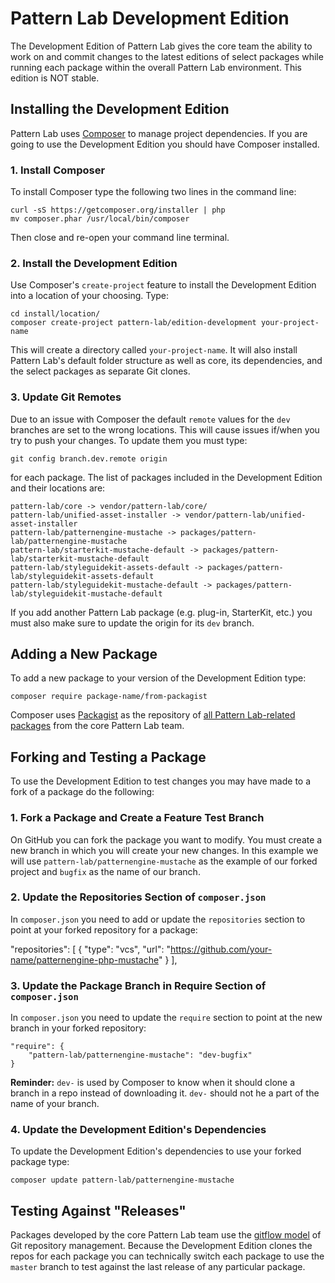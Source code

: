 # Pattern Lab Development Edition

The Development Edition of Pattern Lab gives the core team the ability to work on and commit changes to the latest editions of select packages while running each package within the overall Pattern Lab environment. This edition is NOT stable.

## Installing the Development Edition

Pattern Lab uses [Composer](https://getcomposer.org/) to manage project dependencies. If you are going to use the Development Edition you should have Composer installed. 

### 1. Install Composer 

To install Composer type the following two lines in the command line:

    curl -sS https://getcomposer.org/installer | php
    mv composer.phar /usr/local/bin/composer

Then close and re-open your command line terminal.

### 2. Install the Development Edition

Use Composer's `create-project` feature to install the Development Edition into a location of your choosing. Type:

    cd install/location/
    composer create-project pattern-lab/edition-development your-project-name

This will create a directory called `your-project-name`. It will also install Pattern Lab's default folder structure as well as core, its dependencies, and the select packages as separate Git clones.

### 3. Update Git Remotes

Due to an issue with Composer the default `remote` values for the `dev` branches are set to the wrong locations. This will cause issues if/when you try to push your changes. To update them you must type:

    git config branch.dev.remote origin

for each package. The list of packages included in the Development Edition and their locations are:

    pattern-lab/core -> vendor/pattern-lab/core/
    pattern-lab/unified-asset-installer -> vendor/pattern-lab/unified-asset-installer
    pattern-lab/patternengine-mustache -> packages/pattern-lab/patternengine-mustache
    pattern-lab/starterkit-mustache-default -> packages/pattern-lab/starterkit-mustache-default
    pattern-lab/styleguidekit-assets-default -> packages/pattern-lab/styleguidekit-assets-default
    pattern-lab/styleguidekit-mustache-default -> packages/pattern-lab/styleguidekit-mustache-default

If you add another Pattern Lab package (e.g. plug-in, StarterKit, etc.) you must also make sure to update the origin for its `dev` branch.

## Adding a New Package

To add a new package to your version of the Development Edition type:

    composer require package-name/from-packagist

Composer uses [Packagist](http://packagist.com) as the repository of [all Pattern Lab-related packages](https://packagist.org/packages/pattern-lab/) from the core Pattern Lab team.

## Forking and Testing a Package

To use the Development Edition to test changes you may have made to a fork of a package do the following:

### 1. Fork a Package and Create a Feature Test Branch

On GitHub you can fork the package you want to modify. You must create a new branch in which you will create your new changes. In this example we will use `pattern-lab/patternengine-mustache` as the example of our forked project and `bugfix` as the name of our branch.

### 2. Update the Repositories Section of `composer.json`

In `composer.json` you need to add or update the `repositories` section to point at your forked repository for a package:

   "repositories": [
        {
            "type": "vcs",
            "url": "https://github.com/your-name/patternengine-php-mustache"
        }
    ],

### 3. Update the Package Branch in Require Section of `composer.json`

In `composer.json` you need to update the `require` section to point at the new branch in your forked repository:

    "require": {
        "pattern-lab/patternengine-mustache": "dev-bugfix"
    }

**Reminder:** `dev-` is used by Composer to know when it should clone a branch in a repo instead of downloading it. `dev-` should not he a part of the name of your branch.

### 4. Update the Development Edition's Dependencies

To update the Development Edition's dependencies to use your forked package type:

    composer update pattern-lab/patternengine-mustache

## Testing Against "Releases"

Packages developed by the core Pattern Lab team use the [gitflow model](http://nvie.com/posts/a-successful-git-branching-model/) of Git repository management. Because the Development Edition clones the repos for each package you can technically switch each package to use the `master` branch to test against the last release of any particular package. 

